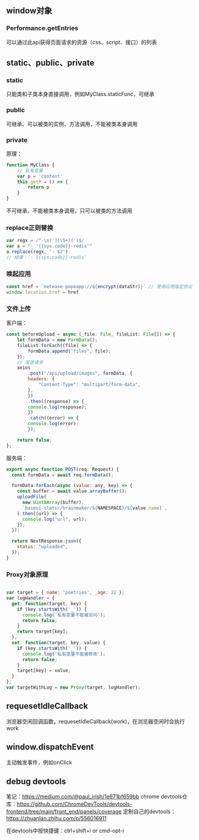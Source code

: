 ## window对象

### Performance.getEntries
可以通过此api获得页面请求的资源（css、script、接口）的列表


## static、public、private

### static
只能类和子类本身直接调用，例如MyClass.staticFunc，可继承

### public
可继承、可以被类的实例、方法调用，不能被类本身调用

### private
原理：
```js
function MyClass {
    // 私有变量
    var p = 'content'
    this.getP = () => {
        return p
    }
}
```
不可继承，不能被类本身调用，只可以被类的方法调用


### replace正则替换
```js
var regx = /^-\s(')(\S+)(')$/
var a = "- '{{sys.code}}-redis'"
a.replace(regx, '- $2')
// 结果：'- {{sys.code}}-redis'
```

### 唤起应用
```js
const href = `netease-popoapp://${encrypt(dataStr)}` // 使用应用指定协议
window.location.href = href
```

### 文件上传
客户端：

```js
const beforeUpload = async (_file: File, fileList: File[]) => {
    let formData = new FormData();
    fileList.forEach((file) => {
        formData.append("files", file);
    });
    // 发送请求
    axios
        .post("/api/upload/images", formData, {
        headers: {
            "Content-Type": "multipart/form-data",
        },
        })
        .then((response) => {
        console.log(response);
        })
        .catch((error) => {
        console.log(error);
        });

    return false;
};
```

服务端：

```js
export async function POST(req: Request) {
  const formData = await req.formData();

  formData.forEach(async (value: any, key) => {
    const buffer = await value.arrayBuffer();
    uploadFile(
      new Uint8Array(buffer),
      `baseui-static/brainmaker/${NAMESPACE}/${value.name}`,
    ).then((url) => {
      console.log("url", url);
    });
  });

  return NextResponse.json({
    status: "uploaded",
  });
}
```

### Proxy对象原理
```js

var target = { name: 'poetries', _age: 22 };
var logHandler = {
  get: function(target, key) {
    if (key.startsWith('_')) {
      console.log('私有变量不能被访问');
      return false;
    }
    return target[key];
  },
  set: function(target, key, value) {
    if (key.startsWith('_')) {
      console.log('私有变量不能被修改');
      return false;
    }
    target[key] = value;
  }
};
var targetWithLog = new Proxy(target, logHandler);
```

## requesetIdleCallback
浏览器空闲回调函数，requesetIdleCallback(work)，在浏览器空闲时会执行work

## window.dispatchEvent
主动触发事件，例如onClick

## debug devtools
笔记：https://medium.com/@paul_irish/1e671bf659bb
chrome devtools仓库：https://github.com/ChromeDevTools/devtools-frontend/tree/main/front_end/panels/coverage
定制自己的devtools：https://zhuanlan.zhihu.com/p/556016911

在devtools中按快捷键：ctrl+shift+i or cmd-opt-i